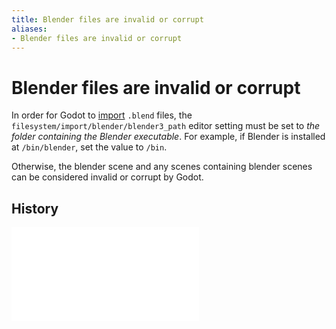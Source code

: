 ```yaml
---
title: Blender files are invalid or corrupt
aliases:
- Blender files are invalid or corrupt
---
```


# Blender files are invalid or corrupt

In order for Godot to [import](godot-import.md) `.blend` files, the `filesystem/import/blender/blender3_path` editor setting must be set to _the folder containing the Blender executable_. For example, if Blender is installed at `/bin/blender`, set the value to `/bin`.

Otherwise, the blender scene and any scenes containing blender scenes can be considered invalid or corrupt by Godot.

## History

![20240616_212133](../entries/20240616_212133.md)
